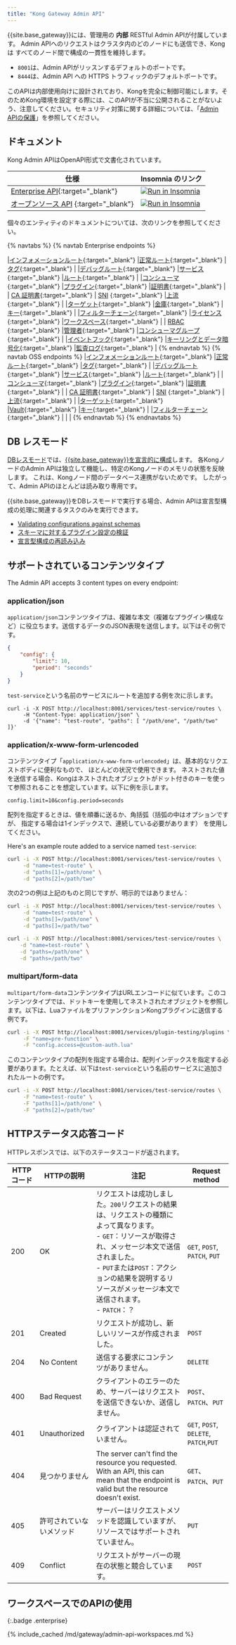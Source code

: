 ```yaml
---
title: "Kong Gateway Admin API"
---
```


{{site.base_gateway}}には、管理用の **内部** RESTful Admin APIが付属しています。
Admin APIへのリクエストはクラスタ内のどのノードにも送信でき、Kongは
すべてのノード間で構成の一貫性を維持します。

* `8001`は、Admin APIがリッスンするデフォルトのポートです。
* `8444`は、Admin API への HTTPS トラフィックのデフォルトポートです。

このAPIは内部使用向けに設計されており、Kongを完全に制御可能にします。そのためKong環境を設定する際には、このAPIが不当に公開されることがないよう、注意してください。セキュリティ対策に関する詳細については、「[Admin APIの保護](/gateway/{{page.release}}/production/running-kong/secure-admin-api/)」を参照してください。

ドキュメント
------

Kong Admin APIはOpenAPI形式で文書化されています。

|                          仕様                          |                                                                                                                                               Insomnia のリンク                                                                                                                                                |
|------------------------------------------------------|------------------------------------------------------------------------------------------------------------------------------------------------------------------------------------------------------------------------------------------------------------------------------------------------------------|
| [Enterprise API](/gateway/api/admin-ee/latest/){:target="_blank"} | <a href="https://insomnia.rest/run/?label=Kong%20Gateway%20Enterprise%203.4&uri=https%3A%2F%2Fraw.githubusercontent.com%2FKong%2Fdocs.konghq.com%2Fmain%2Fapi-specs%2FGateway-EE%2F3.4%2Fkong-ee-3.4.json" target="_blank"><img src="https://insomnia.rest/images/run.svg" alt="Run in Insomnia"></a>      |
| [オープンソース API](/gateway/api/admin-oss/latest/) {:target="_blank"}  | <a href="https://insomnia.rest/run/?label=Kong%20Gateway%20Open%20Source%203.4&uri=https%3A%2F%2Fraw.githubusercontent.com%2FKong%2Fdocs.konghq.com%2Fmain%2Fapi-specs%2FGateway-OSS%2F3.4%2Fkong-oss-3.4.json" target="_blank"><img src="https://insomnia.rest/images/run.svg" alt="Run in Insomnia"></a> |

個々のエンティティのドキュメントについては、次のリンクを参照してください。

{% navtabs %}
{% navtab Enterprise endpoints %}

|[インフォメーションルート](/gateway/api/admin-ee/latest/#/Information/get-endpoints){:target="_blank"} |[正常ルート](/gateway/api/admin-ee/latest/#/Information/get-status){:target="_blank"} |[タグ](/gateway/api/admin-ee/latest/#/tags/get-tags){:target="_blank"} |
|[デバッグルート](/gateway/api/admin-ee/latest/#/debug/put-debug-cluster-control-planes-nodes-log-level-log_level){:target="_blank"} |[サービス](/gateway/api/admin-ee/latest/#/Services/list-service){:target="_blank"} |[ルート](/gateway/api/admin-ee/latest/#/Routes/list-route){:target="_blank"} |
|[コンシューマ](/gateway/api/admin-ee/latest/#/Consumers/list-consumer){:target="_blank"} |[プラグイン](/gateway/api/admin-ee/latest/#/Plugins/list-plugins-with-consumer){:target="_blank"} |[証明書](/gateway/api/admin-ee/latest/#/Certificates/list-certificate){:target="_blank"} |
| [CA 証明書](/gateway/api/admin-ee/latest/#/CA%20Certificates/list-ca_certificate){:target="_blank"} | [SNI](/gateway/api/admin-ee/latest/#/SNIs/list-sni-with-certificate) {:target="_blank"} |[上流](/gateway/api/admin-ee/latest/#/Upstreams/list-upstream){:target="_blank"} |
|[ターゲット](/gateway/api/admin-ee/latest/#/Targets/list-target-with-upstream){:target="_blank"} |[金庫](/gateway/api/admin-ee/latest/#/Vaults/list-vault){:target="_blank"} |[キー](/gateway/api/admin-ee/latest/#/Keys/list-key){:target="_blank"} |
|[フィルターチェーン](/gateway/api/admin-ee/latest/#/filter-chains/get-filter-chains){:target="_blank"} |[ライセンス](/gateway/api/admin-ee/latest/#/licenses/get-licenses){:target="_blank"} |[ワークスペース](/gateway/api/admin-ee/latest/#/Workspaces/list-workspace){:target="_blank"} |
| [RBAC](/gateway/api/admin-ee/latest/#/rbac/get-rbac-users) {:target="_blank"} |[管理者](/gateway/api/admin-ee/latest/#/admins/get-admins){:target="_blank"} |[コンシューマグループ](/gateway/api/admin-ee/latest/#/consumer_groups/){:target="_blank"} |
|[イベントフック](/gateway/api/admin-ee/latest/#/Event-hooks/get-event-hooks){:target="_blank"} |[キーリングとデータ暗号化](/gateway/api/admin-ee/latest/#/Keyring/get-keyring){:target="_blank"} |[監査ログ](/gateway/api/admin-ee/latest/#/audit-logs/get-audit-requests){:target="_blank"} |
{% endnavtab %}
{% navtab OSS endpoints %}
|[インフォメーションルート](/gateway/api/admin-oss/latest/#/Information/get-endpoints){:target="_blank"} |[正常ルート](/gateway/api/admin-oss/latest/#/Information/get-status){:target="_blank"} |[タグ](/gateway/api/admin-oss/latest/#/tags/get-tags){:target="_blank"} |
|[デバッグルート](/gateway/api/admin-oss/latest/#/debug/put-debug-cluster-control-planes-nodes-log-level-log_level){:target="_blank"} |[サービス](/gateway/api/admin-oss/latest/#/Services/list-service){:target="_blank"} |[ルート](/gateway/api/admin-oss/latest/#/Routes/list-route){:target="_blank"} |
|[コンシューマ](/gateway/api/admin-oss/latest/#/Consumers/list-consumer){:target="_blank"} |[プラグイン](/gateway/api/admin-oss/latest/#/Plugins/list-plugins-with-consumer){:target="_blank"} |[証明書](/gateway/api/admin-oss/latest/#/Certificates/list-certificate){:target="_blank"} |
| [CA 証明書](/gateway/api/admin-oss/latest/#/CA%20Certificates/list-ca_certificate){:target="_blank"} | [SNI](/gateway/api/admin-oss/latest/#/SNIs/list-sni-with-certificate) {:target="_blank"} |[上流](/gateway/api/admin-oss/latest/#/Upstreams/list-upstream){:target="_blank"} |
|[ターゲット](/gateway/api/admin-oss/latest/#/Targets/list-target-with-upstream){:target="_blank"} |[Vault](/gateway/api/admin-oss/latest/#/Vaults/list-vault){:target="_blank"} |[キー](/gateway/api/admin-oss/latest/#/Keys/list-key){:target="_blank"} |
|[フィルターチェーン](/gateway/api/admin-oss/latest/#/filter-chains/get-filter-chains){:target="_blank"} | | |
{% endnavtab %}
{% endnavtabs %}

DB レスモード
--------

[DBレスモード](/gateway/{{page.release}}/production/deployment-topologies/db-less-and-declarative-config/)では、[{{site.base_gateway}}を宣言的に構成](/gateway/{{page.release}}/admin-api/declarative-configuration/)します。
各KongノードのAdmin APIは独立して機能し、特定のKongノードのメモリの状態を反映します。
これは、Kongノード間のデータベース連携がないためです。
したがって、Admin APIのほとんどは読み取り専用です。

{{site.base_gateway}}をDBレスモードで実行する場合、Admin APIは宣言型構成の処理に関連するタスクのみを実行できます。

* [Validating configurations against schemas](/gateway/api/admin-oss/latest/#/Information/post-schemas-entity-validate)
* [スキーマに対するプラグイン設定の検証](/gateway/api/admin-oss/latest/#/Information/post-schemas-plugins-validate)
* [宣言型構成の再読み込み](/gateway/{{page.release}}/admin-api/declarative-configuration/)

サポートされているコンテンツタイプ
-----------------

The Admin API accepts 3 content types on every endpoint:

### application/json

`application/json`コンテンツタイプは、複雑な本文（複雑なプラグイン構成など）に役立ちます。送信するデータのJSON表現を送信します。以下はその例です。

```json
{
    "config": {
        "limit": 10,
        "period": "seconds"
    }
}
```

`test-service`という名前のサービスにルートを追加する例を次に示します。

    curl -i -X POST http://localhost:8001/services/test-service/routes \
         -H "Content-Type: application/json" \
         -d '{"name": "test-route", "paths": [ "/path/one", "/path/two" ]}'

### application/x\-www\-form\-urlencoded

コンテンツタイプ「`application/x-www-form-urlencoded`」は、基本的なリクエストボディに便利なもので、
ほとんどの状況で使用できます。
ネストされた値を送信する場合、Kongはネストされたオブジェクトがドット付きのキーを使って参照されることを想定しています。以下に例を示します。

    config.limit=10&config.period=seconds

配列を指定するときは、値を順番に送るか、角括弧（括弧の中はオプションですが、
指定する場合は1インデックスで、連続している必要があります）
を使用してください。

Here's an example route added to a service named `test-service`:

```sh
curl -i -X POST http://localhost:8001/services/test-service/routes \
     -d "name=test-route" \
     -d "paths[1]=/path/one" \
     -d "paths[2]=/path/two"
```

次の2つの例は上記のものと同じですが、明示的ではありません：

```sh
curl -i -X POST http://localhost:8001/services/test-service/routes \
     -d "name=test-route" \
     -d "paths[]=/path/one" \
     -d "paths[]=/path/two"

curl -i -X POST http://localhost:8001/services/test-service/routes \
    -d "name=test-route" \
    -d "paths=/path/one" \
    -d "paths=/path/two"
```

### multipart/form\-data

`multipart/form-data`コンテンツタイプはURLエンコードに似ています。このコンテンツタイプでは、ドットキーを使用してネストされたオブジェクトを参照します。以下は、LuaファイルをプリファンクションKongプラグインに送信する例です。

```sh
curl -i -X POST http://localhost:8001/services/plugin-testing/plugins \
     -F "name=pre-function" \
     -F "config.access=@custom-auth.lua"
```

このコンテンツタイプの配列を指定する場合は、配列インデックスを指定する必要があります。たとえば、以下は`test-service`という名前のサービスに追加されたルートの例です。

```sh
curl -i -X POST http://localhost:8001/services/test-service/routes \
     -F "name=test-route" \
     -F "paths[1]=/path/one" \
     -F "paths[2]=/path/two"
```

HTTPステータス応答コード
--------------

HTTPレスポンスでは、以下のステータスコードが返されます。

| HTTPコード |   HTTPの説明    |                                                                                 注記                                                                                 |             Request method             |
|---------|--------------|--------------------------------------------------------------------------------------------------------------------------------------------------------------------|----------------------------------------|
| 200     | OK           | リクエストは成功しました。`200`リクエストの結果は、リクエストの種類によって異なります。<br> \- `GET`：リソースが取得され、メッセージ本文で送信されました。<br> \- `PUT`または`POST`：アクションの結果を説明するリソースがメッセージ本文で送信されます。<br> \- `PATCH`：？ | `GET`, `POST`, `PATCH`, `PUT`          |
| 201     | Created      | リクエストが成功し、新しいリソースが作成されました。                                                                                                                                         | `POST`                                 |
| 204     | No Content   | 送信する要求にコンテンツがありません。                                                                                                                                                | `DELETE`                               |
| 400     | Bad Request  | クライアントのエラーのため、サーバーはリクエストを送信できないか、送信しません。                                                                                                                           | `POST`、`PATCH`、`PUT`                   |
| 401     | Unauthorized | クライアントは認証されていません。                                                                                                                                                  | `GET`, `POST`, `DELETE`, `PATCH`,`PUT` |
| 404     | 見つかりません      | The server can't find the resource you requested. With an API, this can mean that the endpoint is valid but the resource doesn't exist.                            | `GET`、`PATCH`、`PUT`                    |
| 405     | 許可されていないメソッド | サーバーはリクエストメソッドを認識していますが、リソースではサポートされていません。                                                                                                                         | `PUT`                                  |
| 409     | Conflict     | リクエストがサーバーの現在の状態と競合しています。                                                                                                                                          | `POST`                                 |

ワークスペースでのAPIの使用
---------------
{:.badge .enterprise}

{% include_cached /md/gateway/admin-api-workspaces.md %}

